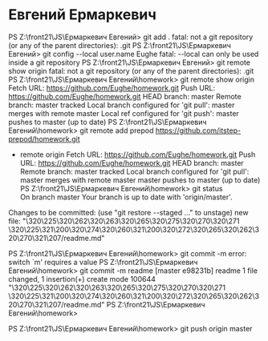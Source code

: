 # Евгений Ермаркевич

PS Z:\front21\JS\Ермаркевич Евгений> git add .
fatal: not a git repository (or any of the parent directories): .git
PS Z:\front21\JS\Ермаркевич Евгений> git config --local user.name Eughe
fatal: --local can only be used inside a git repository
PS Z:\front21\JS\Ермаркевич Евгений> git remote show origin
fatal: not a git repository (or any of the parent directories): .git
PS Z:\front21\JS\Ермаркевич Евгений\homework> git remote show origin
  Fetch URL: https://github.com/Eughe/homework.git
  Push  URL: https://github.com/Eughe/homework.git
  HEAD branch: master
  Remote branch:
    master tracked
  Local branch configured for 'git pull':
    master merges with remote master
  Local ref configured for 'git push':
    master pushes to master (up to date)
PS Z:\front21\JS\Ермаркевич Евгений\homework> git remote add prepod https://github.com/itstep-prepod/homework.git      
* remote origin
  Fetch URL: https://github.com/Eughe/homework.git
  Push  URL: https://github.com/Eughe/homework.git
  HEAD branch: master
  Remote branch:
    master tracked
  Local branch configured for 'git pull':
    master merges with remote master
    master pushes to master (up to date)
PS Z:\front21\JS\Ермаркевич Евгений\homework> git status                                                               
On branch master
Your branch is up to date with 'origin/master'.

Changes to be committed:
  (use "git restore --staged <file>..." to unstage)
        new file:   "\320\225\320\262\320\263\320\265\320\275\320\270\320\271 \320\225\321\200\320\274\320\260\321\200\320\272\320\265\320\262\320\270\321\207/readme.md"

PS Z:\front21\JS\Ермаркевич Евгений\homework> git commit -m
error: switch `m' requires a value
PS Z:\front21\JS\Ермаркевич Евгений\homework> git commit -m readme
[master e98231b] readme
 1 file changed, 1 insertion(+)
 create mode 100644 "\320\225\320\262\320\263\320\265\320\275\320\270\320\271 \320\225\321\200\320\274\320\260\321\200\320\272\320\265\320\262\320\270\321\207/readme.md"
PS Z:\front21\JS\Ермаркевич Евгений\homework> 

PS Z:\front21\JS\Ермаркевич Евгений\homework> git push origin master